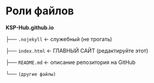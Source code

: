 # Роли файлов

**KSP-Hub.github.io**

├── `.nojekyll`         ← служебный (не трогать)

├── `index.html`        ← ГЛАВНЫЙ САЙТ (редактируйте этот)

├── `README.md`       ← описание репозитория на GitHub

└── `(другие файлы)`
